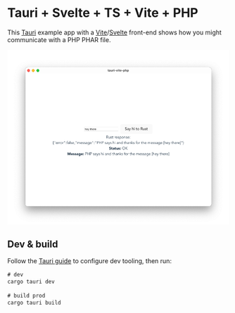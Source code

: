 # Tauri + Svelte + TS + Vite + PHP

This [Tauri](https://tauri.app/) example app with a [Vite](https://vitejs.dev/)/[Svelte](https://svelte.dev/) front-end shows how you might communicate with a PHP PHAR file.

![Final app communicating with PHP](public/2022-08-25-tauri-vite-php.png)

## Dev & build

Follow the [Tauri guide](https://tauri.app/v1/guides/getting-started/setup/vite) to configure dev tooling, then run:

```shell
# dev
cargo tauri dev

# build prod
cargo tauri build
```
